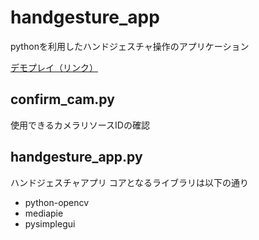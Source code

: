 # handgesture_app
pythonを利用したハンドジェスチャ操作のアプリケーション

[デモプレイ（リンク）](https://www.youtube.com/watch?v=jzVdSQoVtjo)

## confirm_cam.py
使用できるカメラリソースIDの確認

## handgesture_app.py
ハンドジェスチャアプリ
コアとなるライブラリは以下の通り
- python-opencv
- mediapie
- pysimplegui
